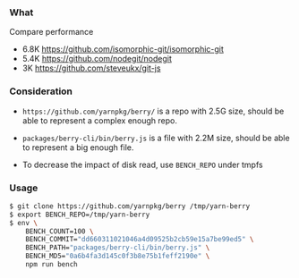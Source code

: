 ### What

Compare performance

- 6.8K https://github.com/isomorphic-git/isomorphic-git
- 5.4K https://github.com/nodegit/nodegit
- 3K https://github.com/steveukx/git-js

### Consideration

- `https://github.com/yarnpkg/berry/` is a repo with 2.5G size, should be able to represent a complex enough repo.

- `packages/berry-cli/bin/berry.js` is a file with 2.2M size, should be able to represent a big enough file.

- To decrease the impact of disk read, use `BENCH_REPO` under tmpfs

### Usage



```sh
$ git clone https://github.com/yarnpkg/berry /tmp/yarn-berry
$ export BENCH_REPO=/tmp/yarn-berry
$ env \
    BENCH_COUNT=100 \
    BENCH_COMMIT="dd660311021046a4d09525b2cb59e15a7be99ed5" \
    BENCH_PATH="packages/berry-cli/bin/berry.js" \
    BENCH_MD5="0a6b4fa3d145c0f3b8e75b1feff2190e" \
    npm run bench
```
